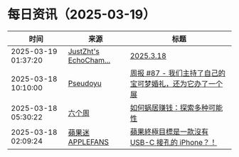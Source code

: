 ﻿# 每日资讯（2025-03-19）

|时间|来源|标题|
|---|---|---|
|2025-03-19 01:37:20|[JustZht's EchoCham...](https://www.justzht.com/rss/)|[2025.3.18](https://www.justzht.com/2025-3-18/)|
|2025-03-18 10:10:00|[Pseudoyu](https://www.pseudoyu.com/zh/index.xml)|[周报 #87 - 我们主持了自己的宝可梦婚礼，还为它办了一个展](https://www.pseudoyu.com/zh/2025/03/18/weekly_review_87/)|
|2025-03-18 05:30:22|[六个周](https://blog.liugezhou.online/atom.xml)|[如何蜗居赚钱：探索多种可能性](https://blog.liugezhou.online/20250318/)|
|2025-03-18 02:09:24|[蘋果迷 APPLEFANS](https://applefans.today/feed/)|[蘋果終極目標是一款沒有 USB-C 接孔的 iPhone？！](https://applefans.today/2025-03-without-usb-c-ports-iphone/)|
